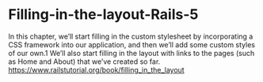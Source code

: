 # Filling-in-the-layout-Rails-5
 In this chapter, we’ll start filling in the custom stylesheet by incorporating a CSS framework into our application, and then we’ll add some custom styles of our own.1 We’ll also start filling in the layout with links to the pages (such as Home and About) that we’ve created so far.  https://www.railstutorial.org/book/filling_in_the_layout
